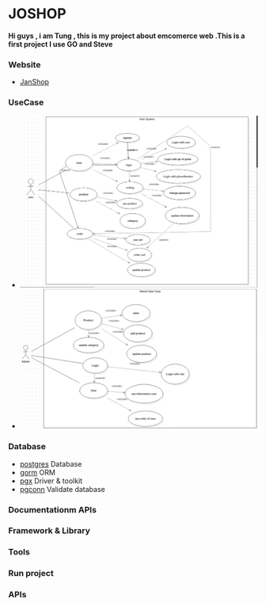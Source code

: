 # JOSHOP
**Hi guys , i am Tung , this is my project about emcomerce web .This is a first project I use GO and Steve**

### Website

- [JanShop](https://janshop.com.vn/)

### UseCase
- ![User](https://github.com/sontung0511/JOSHOP/blob/main/Image/userJoShop.jpg)
- ![Admin](https://github.com/sontung0511/JOSHOP/blob/main/Image/AdminJoShop.jpg)

### Database
- [postgres](https://hub.docker.com/_/postgres) Database
- [gorm](https://github.com/go-gorm/gorm) ORM
- [pgx](https://github.com/jackc/pgx) Driver & toolkit
- [pgconn](https://github.com/jackc/pgconn) Validate database
### Documentationm APIs
### Framework & Library
### Tools
### Run project
### APIs
